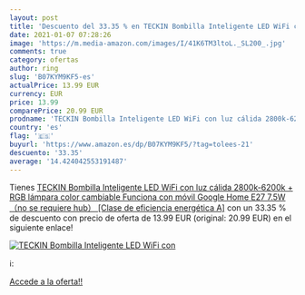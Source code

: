 ```yaml
---
layout: post
title: 'Descuento del 33.35 % en TECKIN Bombilla Inteligente LED WiFi con'
date: 2021-01-07 07:28:26
image: 'https://m.media-amazon.com/images/I/41K6TM3ltoL._SL200_.jpg'
comments: true
category: ofertas
author: ring
slug: 'B07KYM9KF5-es'
actualPrice: 13.99 EUR
currency: EUR
price: 13.99
comparePrice: 20.99 EUR
prodname: 'TECKIN Bombilla Inteligente LED WiFi con luz cálida 2800k-6200k + RGB lámpara color cambiable Funciona con móvil  Google Home  E27 7.5W （no se requiere hub） [Clase de eficiencia energética A]'
country: 'es'
flag: '🇪🇸'
buyurl: 'https://www.amazon.es/dp/B07KYM9KF5/?tag=tolees-21'
descuento: '33.35'
average: '14.424042553191487'
---
```


Tienes [TECKIN Bombilla Inteligente LED WiFi con luz cálida 2800k-6200k + RGB lámpara color cambiable Funciona con móvil  Google Home  E27 7.5W （no se requiere hub） [Clase de eficiencia energética A]](https://www.amazon.es/dp/B07KYM9KF5/?tag=tolees-21) con un 33.35 % de descuento con precio de oferta de 13.99 EUR (original: 20.99 EUR) en el siguiente enlace!

[![TECKIN Bombilla Inteligente LED WiFi con](https://m.media-amazon.com/images/I/41K6TM3ltoL._SL200_.jpg)](https://www.amazon.es/dp/B07KYM9KF5/?tag=tolees-21)

ℹ️:


[Accede a la oferta!!](https://www.amazon.es/dp/B07KYM9KF5/?tag=tolees-21)
